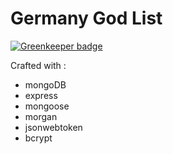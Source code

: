 # Germany God List

[![Greenkeeper badge](https://badges.greenkeeper.io/fabilqis/germany-god.svg)](https://greenkeeper.io/)

Crafted with :

- mongoDB
- express
- mongoose
- morgan
- jsonwebtoken
- bcrypt
